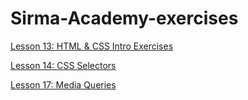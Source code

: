 # Sirma-Academy-exercises

[Lesson 13: HTML & CSS Intro Exercises](https://github.com/magii-veleva/Sirma-Academy-exercises/tree/main/13.HTML-and-CSS-Intro-Exercises)

[Lesson 14: CSS Selectors](https://github.com/magii-veleva/Sirma-Academy-exercises/tree/main/14.CSS%20Selectors)

[Lesson 17: Media Queries](https://github.com/magii-veleva/Sirma-Academy-exercises/tree/main/17.%20Media%20Queries)